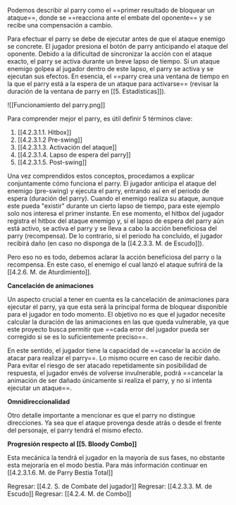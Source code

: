 
Podemos describir al parry como el ==primer resultado de bloquear un ataque==, donde se ==reacciona ante el embate del oponente== y se recibe una compensación a cambio.

Para efectuar el parry se debe de ejecutar antes de que el ataque enemigo se concrete. El jugador presiona el botón de parry anticipando el ataque del oponente. Debido a la dificultad de sincronizar la acción con el ataque exacto, el parry se activa durante un breve lapso de tiempo. Si un ataque enemigo golpea al jugador dentro de este lapso, el parry se activa y se ejecutan sus efectos. En esencia, el ==parry crea una ventana de tiempo en la que el parry está a la espera de un ataque para activarse== (revisar la duración de la ventana de parry en [[5. Estadísticas]]).

![[Funcionamiento del parry.png]]


Para comprender mejor el parry, es útil definir 5 términos clave:

1. [[4.2.3.1.1. Hitbox]]
2. [[4.2.3.1.2 Pre-swing]]
3. [[4.2.3.1.3. Activación del ataque]]
4. [[4.2.3.1.4. Lapso de espera del parry]]
5. [[4.2.3.1.5. Post-swing]]

Una vez comprendidos estos conceptos, procedamos a explicar conjuntamente cómo funciona el parry. El jugador anticipa el ataque del enemigo (pre-swing) y ejecuta el parry, entrando así en el periodo de espera (duración del parry). Cuando el enemigo realiza su ataque, aunque este pueda "existir" durante un cierto lapso de tiempo, para este ejemplo solo nos interesa el primer instante. En ese momento, el hitbox del jugador registra el hitbox del ataque enemigo y, si el lapso de espera del parry aún está activo, se activa el parry y se lleva a cabo la acción beneficiosa del parry (recompensa). De lo contrario, si el periodo ha concluido, el jugador recibirá daño (en caso no disponga de la [[4.2.3.3. M. de Escudo]]).

Pero eso no es todo, debemos aclarar la acción beneficiosa del parry o la recompensa. En este caso, el enemigo el cual lanzó el ataque sufrirá de la [[4.2.6. M. de Aturdimiento]].

**Cancelación de animaciones**

Un aspecto crucial a tener en cuenta es la cancelación de animaciones para ejecutar el parry, ya que esta será la principal forma de bloquear disponible para el jugador en todo momento. El objetivo no es que el jugador necesite calcular la duración de las animaciones en las que queda vulnerable, ya que este proyecto busca permitir que ==cada error del jugador pueda ser corregido si se es lo suficientemente preciso==.

En este sentido, el jugador tiene la capacidad de ==cancelar la acción de atacar para realizar el parry==. Lo mismo ocurre en caso de recibir daño. Para evitar el riesgo de ser atacado repetidamente sin posibilidad de respuesta, el jugador envés de volverse invulnerable, podrá ==cancelar la animación de ser dañado únicamente si realiza el parry, y no si intenta ejecutar un ataque==.

**Omnidireccionalidad**

Otro detalle importante a mencionar es que el parry no distingue direcciones. Ya sea que el ataque provenga desde atrás o desde el frente del personaje, el parry tendrá el mismo efecto.

**Progresión respecto al [[5. Bloody Combo]]**

Esta mecánica la tendrá el jugador en la mayoría de sus fases, no obstante esta mejoraría en el modo bestia. Para más información continuar en [[4.2.3.1.6. M. de Parry Bestia Total]]


Regresar: [[4.2. S. de Combate del jugador]]
Regresar: [[4.2.3.3. M. de Escudo]]
Regresar: [[4.2.4. M. de Combo]]